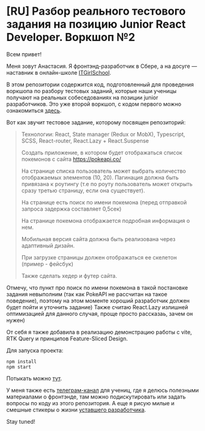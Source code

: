 # [RU] Разбор реального тестового задания на позицию Junior React Developer. Воркшоп №2

Всем привет!

Меня зовут Анастасия. Я фронтэнд-разработчик в Сбере, а на досуге — наставник в онлайн-школе [ITGirlSchool](https://itgirlschool.com).

В этом репозитории содержится код, подготовленный для проведения воркшопа по разбору тестовых заданий, которые наши ученицы получают на реальных собеседованиях на позиции junior разработчиков. Это уже второй воркшоп, с кодом первого можно ознакомиться [здесь](https://github.com/aakulgina/BookApiForJuniorFEDevs).

Вот как звучит тестовое задание, которому посвящен репозиторий:
> Технологии: React, State manager (Redux or MobX), Typescript, SCSS, React-router, React.Lazy + React.Suspense
>
> Создать приложение, в котором будет отображаться список покемонов с сайта https://pokeapi.co/
>
> На странице списка пользователь может выбрать количество отображаемых элементов (10, 20). Пагинация должна быть привязана к роутингу (т.е по роуту пользователь может открыть сразу третью страницу, если она существует).
>
> На странице есть поиск по имени покемона (перед отправкой запроса задержка составляет 0,5сек)
>
> На странице покемона отображается подробная информация о нем.
>
> Мобильная версия сайта должна быть реализована через адаптивный дизайн.
>
> При загрузке страницы должен отображаться ее скелетон (пример - фейсбук)
>
> Также сделать хедер и футер сайта.

Отмечу, что пункт про поиск по имени покемона в такой постановке задания невыполним (так как PokeAPI не рассчитан на такое поведение), поэтому на этом моменте хороший разработчик должен будет пойти и уточнить задание) Также считаю React.Lazy излишней оптимизацией для данного случая, проще просто рассказаь, зачем он нужен)

От себя я также добавила в реализацию демонстрацию работы с vite, RTK Query и принципов Feature-Sliced Design.

Для запуска проекта:

```
npm install
npm start
```

Потыкать можно [тут](https://aakulgina.github.io/PokeApiForJuniorFEDevs/).

У меня также есть [телеграм-канал](https://t.me/fiveminfrontend) для учениц, где я делюсь полезными материалами о фронтэнде, там можно подискутировать или задать вопросы по коду из этого репозитория. А еще я рисую милые и смешные стикеры о жизни [уставшего разработчика](https://t.me/addstickers/Tired_Dev).

Stay tuned!
